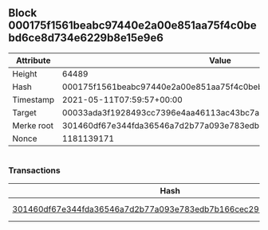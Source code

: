 ## Block 000175f1561beabc97440e2a00e851aa75f4c0bebd6ce8d734e6229b8e15e9e6

Attribute | Value
--- | ---
Height | 64489
Hash | 000175f1561beabc97440e2a00e851aa75f4c0bebd6ce8d734e6229b8e15e9e6
Timestamp | 2021-05-11T07:59:57+00:00
Target | 00033ada3f1928493cc7396e4aa46113ac43bc7ac52aab5d08e3934913716f64
Merke root | 301460df67e344fda36546a7d2b77a093e783edb7b166cec2934d62d53efb898
Nonce | 1181139171

```

```

### Transactions

Hash | Amount
--- | ---
[301460df67e344fda36546a7d2b77a093e783edb7b166cec2934d62d53efb898](301460df67e344fda36546a7d2b77a093e783edb7b166cec2934d62d53efb898.md) | 10.00000000 SKEPTI 
